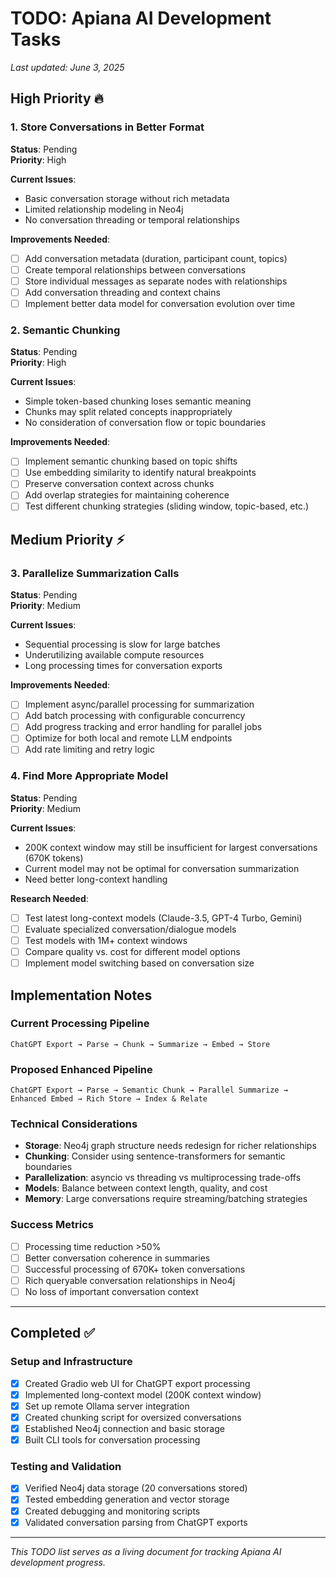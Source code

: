 # TODO: Apiana AI Development Tasks

*Last updated: June 3, 2025*

## High Priority 🔥

### 1. Store Conversations in Better Format
**Status**: Pending  
**Priority**: High

**Current Issues**:
- Basic conversation storage without rich metadata
- Limited relationship modeling in Neo4j
- No conversation threading or temporal relationships

**Improvements Needed**:
- [ ] Add conversation metadata (duration, participant count, topics)
- [ ] Create temporal relationships between conversations
- [ ] Store individual messages as separate nodes with relationships
- [ ] Add conversation threading and context chains
- [ ] Implement better data model for conversation evolution over time

### 2. Semantic Chunking
**Status**: Pending  
**Priority**: High

**Current Issues**:
- Simple token-based chunking loses semantic meaning
- Chunks may split related concepts inappropriately
- No consideration of conversation flow or topic boundaries

**Improvements Needed**:
- [ ] Implement semantic chunking based on topic shifts
- [ ] Use embedding similarity to identify natural breakpoints
- [ ] Preserve conversation context across chunks
- [ ] Add overlap strategies for maintaining coherence
- [ ] Test different chunking strategies (sliding window, topic-based, etc.)

## Medium Priority ⚡

### 3. Parallelize Summarization Calls
**Status**: Pending  
**Priority**: Medium

**Current Issues**:
- Sequential processing is slow for large batches
- Underutilizing available compute resources
- Long processing times for conversation exports

**Improvements Needed**:
- [ ] Implement async/parallel processing for summarization
- [ ] Add batch processing with configurable concurrency
- [ ] Add progress tracking and error handling for parallel jobs
- [ ] Optimize for both local and remote LLM endpoints
- [ ] Add rate limiting and retry logic

### 4. Find More Appropriate Model
**Status**: Pending  
**Priority**: Medium

**Current Issues**:
- 200K context window may still be insufficient for largest conversations (670K tokens)
- Current model may not be optimal for conversation summarization
- Need better long-context handling

**Research Needed**:
- [ ] Test latest long-context models (Claude-3.5, GPT-4 Turbo, Gemini)
- [ ] Evaluate specialized conversation/dialogue models
- [ ] Test models with 1M+ context windows
- [ ] Compare quality vs. cost for different model options
- [ ] Implement model switching based on conversation size

## Implementation Notes

### Current Processing Pipeline
```
ChatGPT Export → Parse → Chunk → Summarize → Embed → Store
```

### Proposed Enhanced Pipeline
```
ChatGPT Export → Parse → Semantic Chunk → Parallel Summarize → 
Enhanced Embed → Rich Store → Index & Relate
```

### Technical Considerations
- **Storage**: Neo4j graph structure needs redesign for richer relationships
- **Chunking**: Consider using sentence-transformers for semantic boundaries
- **Parallelization**: asyncio vs threading vs multiprocessing trade-offs
- **Models**: Balance between context length, quality, and cost
- **Memory**: Large conversations require streaming/batching strategies

### Success Metrics
- [ ] Processing time reduction >50%
- [ ] Better conversation coherence in summaries
- [ ] Successful processing of 670K+ token conversations
- [ ] Rich queryable conversation relationships in Neo4j
- [ ] No loss of important conversation context

---

## Completed ✅

### Setup and Infrastructure
- [x] Created Gradio web UI for ChatGPT export processing
- [x] Implemented long-context model (200K context window)
- [x] Set up remote Ollama server integration
- [x] Created chunking script for oversized conversations
- [x] Established Neo4j connection and basic storage
- [x] Built CLI tools for conversation processing

### Testing and Validation
- [x] Verified Neo4j data storage (20 conversations stored)
- [x] Tested embedding generation and vector storage
- [x] Created debugging and monitoring scripts
- [x] Validated conversation parsing from ChatGPT exports

---

*This TODO list serves as a living document for tracking Apiana AI development progress.*